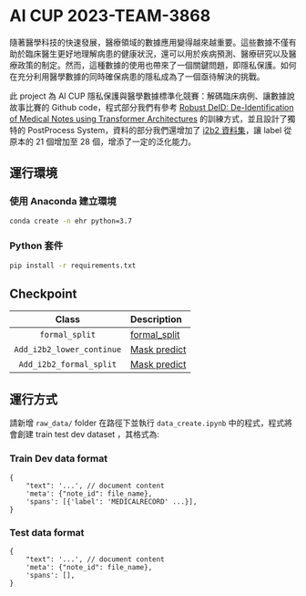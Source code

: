 # AI CUP 2023-TEAM-3868
隨著醫學科技的快速發展，醫療領域的數據應用變得越來越重要。這些數據不僅有助於臨床醫生更好地理解病患的健康狀況，還可以用於疾病預測、醫療研究以及醫療政策的制定。然而，這種數據的使用也帶來了一個關鍵問題，即隱私保護。如何在充分利用醫學數據的同時確保病患的隱私成為了一個亟待解決的挑戰。

此 project 為 AI CUP 隱私保護與醫學數據標準化競賽：解碼臨床病例、讓數據說故事比賽的 Github code，程式部分我們有參考 [Robust DeID: De-Identification of Medical Notes using Transformer Architectures](https://github.com/obi-ml-public/ehr_deidentification/tree/main) 的訓練方式，並且設計了獨特的 PostProcess System，資料的部分我們還增加了 [i2b2 資料集](https://portal.dbmi.hms.harvard.edu/)，讓 label 從原本的 21 個增加至 28 個，增添了一定的泛化能力。
## 運行環境
### 使用 Anaconda 建立環境
```bash
conda create -n ehr python=3.7
```
### Python 套件
```bash
pip install -r requirements.txt
```
## Checkpoint
|        Class         | Description                          
| :------------------: | :----------------------------------- 
|     `formal_split`          | [formal_split](https://drive.google.com/file/d/14g1haykEVEspO62SMqWVHZg6Ua-UY7gG/view?usp=drive_link)
|     `Add_i2b2_lower_continue`          | [Mask predict](https://drive.google.com/file/d/1mT_6Y2Bplq0ullOx8NgMXlAdSUXXM0-G/view?usp=drive_link)
|     `Add_i2b2_formal_split`          | [Mask predict](https://drive.google.com/file/d/1mT_6Y2Bplq0ullOx8NgMXlAdSUXXM0-G/view?usp=drive_link)
## 運行方式
請新增 ```raw_data/``` folder 在路徑下並執行 ```data_create.ipynb``` 中的程式，程式將會創建 train test dev dataset ，其格式為:
### Train Dev data format
```python3
{
    "text": '...', // document content
    'meta': {"note_id": file_name},
    'spans': [{'label': 'MEDICALRECORD' ...}],
}
```
### Test data format
```python3
{
    "text": '...', // document content
    'meta': {"note_id": file_name},
    'spans': [],
}
```
